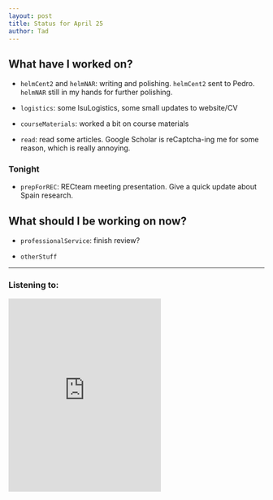 ```yaml
---
layout: post 
title: Status for April 25 
author: Tad
---
```


## What have I worked on?

* `helmCent2` and `helmNAR`: writing and polishing. `helmCent2` sent to Pedro. `helmNAR` still in my hands for further polishing. 

* `logistics`: some lsuLogistics, some small updates to website/CV

* `courseMaterials`: worked a bit on course materials

* `read`: read some articles. Google Scholar is reCaptcha-ing me for some reason, which is really annoying. 






### Tonight

* `prepForREC`: RECteam meeting presentation. Give a quick update about Spain research. 





## What should I be working on now?

* `professionalService`: finish review?

* `otherStuff`


--- 

### Listening to:

<iframe src="https://open.spotify.com/embed/track/51ottpPFNSUf8IJ8DAtWGD" width="300" height="380" frameborder="0" allowtransparency="true" allow="encrypted-media"></iframe>

<i class='fa fa-code' style='color:pink'></i>
